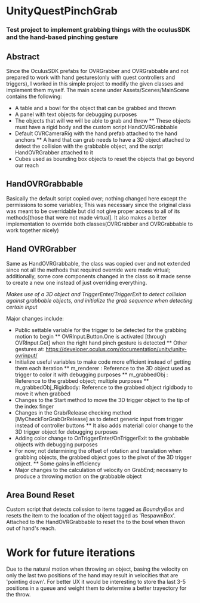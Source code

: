 # UnityQuestPinchGrab
### Test project to implement grabbing things with the oculusSDK and the hand-based pinching gesture


## Abstract
Since the OculusSDK prefabs for OVRGrabber and OVRGrabbable and not prepared to work with hand gestures(only with quest controllers and triggers), I worked in this simple project to modify the given classes and implement them myself.
The main scene under Assets/Scenes/MainScene contains the following:
 * A table and a bowl for the object that can be grabbed and thrown
 * A panel with text objects for debugging purposes
 * The objects that will we will be able to grab and throw
 ** These objects must have a rigid body and the custom script HandOVRGrabbable
 * Default OVRCameraRig with the hand prefab attached to the hand anchors
 ** A hand that can grab needs to have a 3D object attached to detect the collision with the grabbable object, and the script HandOVRGrabber attached to it
 * Cubes used as bounding box objects to reset the objects that go beyond our reach

## HandOVRGrabbable
Basically the default script copied over; nothing changed here except the permissions to some variables; This was necessary since the original class was meant to be overridable but did not give proper access to all of its methods[those that were not made virtual].
It also makes a better implementation to override both classes(OVRGrabber and OVRGrabbable to work together nicely)

## Hand OVRGrabber
Same as HandOVRGrabbable, the class was copied over and not extended since not all the methods that required override were made virtual; additionally, some core components changed in the class so it made sense to create a new one instead of just overriding everything.

*Makes use of a 3D object and TriggerEnter/TriggerExit to detect collision against grabbable objects, and initialize the grab sequence when detecting certain input*

Major changes include:
* Public settable variable for the trigger to be detected for the grabbing motion to begin
** OVRInput.Button.One is activated [through OVRInput.Get] when the right hand pinch gesture is detected
** Other gestures at: https://developer.oculus.com/documentation/unity/unity-ovrinput/
* Initialize useful variables to make code more efficient instead of getting them each iteration
** m_renderer : Reference to the 3D object used as trigger to color it with debugging purposes
** m_grabbedObj : Reference to the grabbed object; multiple purposes
** m_grabbedObj_Rigidbody: Reference to the grabbed object rigidbody to move it when grabbed
* Changes to the Start method to move the 3D trigger object to the tip of the index finger
* Changes in the Grab/Release checking method [MyCheckForGrabOrRelease] as to detect generic input from trigger instead of controller buttons
** It also adds materiall color change to the 3D trigger object for debugging purposes
* Adding color change to OnTriggerEnter/OnTriggerExit to the grabbable objects with debugging purposes
* For now; not determining the offset of rotation and translation when grabbing objects, the grabbed object goes to the pivot of the 3D trigger object.
** Some gains in efficiency
* Major changes to the calculation of velocity on GrabEnd; necesarry to produce a throwing motion on the grabbable object


## Area Bound Reset

Custom script that detects colission to items tagged as *BoundryBox* and resets the item to the location of the object tagged as 'RespawnBox'. Attached to the HandOVRGrabbable to reset the to the bowl when thwon out of hand's reach.

# Work for future iterations

Due to the natural motion when throwing an object, basing the velocity on only the last two positions of the hand may result in velocities that are 'pointing down'. For better UX it would be interesting to store tha last 3-5 positions in a queue and weight them to determine a better trayectory for the throw.
